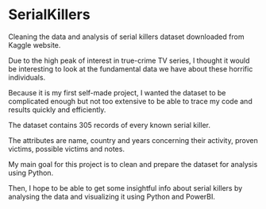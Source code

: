 # SerialKillers
Cleaning the data and analysis of serial killers dataset downloaded from Kaggle website.

Due to the high peak of interest in true-crime TV series, I thought it would be interesting to look at the fundamental data we have about these horrific individuals. 

Because it is my first self-made project, I wanted the dataset to be complicated enough but not too extensive to be able to trace my code and results quickly and efficiently. 

The dataset contains 305 records of every known serial killer. 

The attributes are name, country and years concerning their activity, proven victims, possible victims and notes.

My main goal for this project is to clean and prepare the dataset for analysis using Python. 

Then, I hope to be able to get some insightful info about serial killers by analysing the data and visualizing it using Python and PowerBI.
